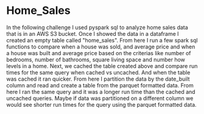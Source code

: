 # Home_Sales

In the following challenge I used pyspark sql to analyze home sales data that is in an AWS S3 bucket. Once I showed the data in a dataframe I created an empty table called "home_sales". From here I run a few spark sql functions to compare when a house was sold, and average price and when a house was built and average price based on the criterias like number of bedrooms, number of bathrooms, square living space and number how levels in a home. 
Next, we cached the table created above and compare run times for the same query when cached vs uncached. And when the table was cached it ran quicker. From here I partition the data by the date_built column and read and create a table from the parquet formatted data. From here I ran the same query and it was a longer run time than the cached and uncached queries. Maybe if data was partitioned on a different column we would see shorter run times for the query using the parquet formatted data.
